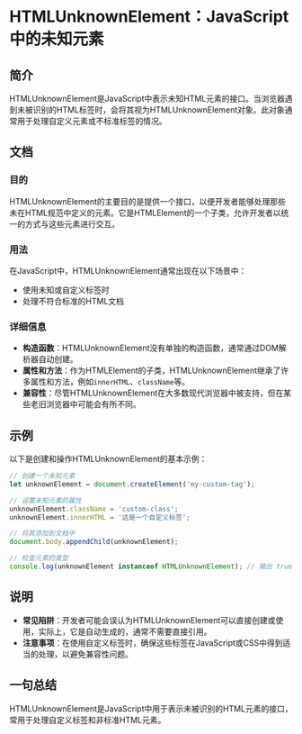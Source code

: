 <!--
Meta Description: # HTMLUnknownElement：JavaScript中的未知元素 ## 简介 HTMLUnknownElement是JavaScript中表示未知HTML元素的接口。当浏览器遇到未被识别的HTML标签时，会将其视为HTMLUnknownElement对象。此对象通常用于处理自定义元素或不标...
Meta Keywords: unknownelement, htmlunknownelement, innerhtml, classname, document
-->

# HTMLUnknownElement：JavaScript中的未知元素

## 简介
HTMLUnknownElement是JavaScript中表示未知HTML元素的接口。当浏览器遇到未被识别的HTML标签时，会将其视为HTMLUnknownElement对象。此对象通常用于处理自定义元素或不标准标签的情况。

## 文档
### 目的
HTMLUnknownElement的主要目的是提供一个接口，以便开发者能够处理那些未在HTML规范中定义的元素。它是HTMLElement的一个子类，允许开发者以统一的方式与这些元素进行交互。

### 用法
在JavaScript中，HTMLUnknownElement通常出现在以下场景中：
- 使用未知或自定义标签时
- 处理不符合标准的HTML文档

### 详细信息
- **构造函数**：HTMLUnknownElement没有单独的构造函数，通常通过DOM解析器自动创建。
- **属性和方法**：作为HTMLElement的子类，HTMLUnknownElement继承了许多属性和方法，例如`innerHTML`、`className`等。
- **兼容性**：尽管HTMLUnknownElement在大多数现代浏览器中被支持，但在某些老旧浏览器中可能会有所不同。

## 示例
以下是创建和操作HTMLUnknownElement的基本示例：

```javascript
// 创建一个未知元素
let unknownElement = document.createElement('my-custom-tag');

// 设置未知元素的属性
unknownElement.className = 'custom-class';
unknownElement.innerHTML = '这是一个自定义标签';

// 将其添加到文档中
document.body.appendChild(unknownElement);

// 检查元素的类型
console.log(unknownElement instanceof HTMLUnknownElement); // 输出 true
```

## 说明
- **常见陷阱**：开发者可能会误认为HTMLUnknownElement可以直接创建或使用，实际上，它是自动生成的，通常不需要直接引用。
- **注意事项**：在使用自定义标签时，确保这些标签在JavaScript或CSS中得到适当的处理，以避免兼容性问题。

## 一句总结
HTMLUnknownElement是JavaScript中用于表示未被识别的HTML元素的接口，常用于处理自定义标签和非标准HTML元素。